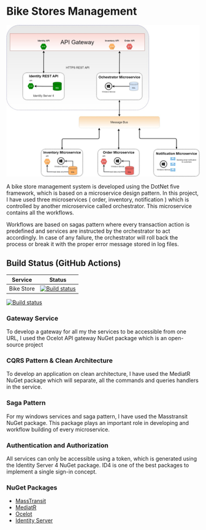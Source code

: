 # Bike Stores Management

![](https://github.com/qasimshk/CleverTalker/blob/master/BikeStore-System-Design.jpg)

A bike store management system is developed using the DotNet five framework, which is based on a microservice design pattern. In this project, I have used three microservices ( order, inventory, notification ) which is controlled by another microservice called orchestrator. This microservice contains all the workflows. 

Workflows are based on sagas pattern where every transaction action is predefined and services are instructed by the orchestrator to act accordingly. In case of any failure, the orchestrator will roll back the process or break it with the proper error message stored in log files.

## Build Status (GitHub Actions)

| Service | Status |
| ------------- | ------------- |
| Bike Store | [![Build status](https://dev.azure.com/CematixSolutions/Bike%20Stores/_apis/build/status/devops-ci)](https://dev.azure.com/CematixSolutions/Bike%20Stores/_build/latest?definitionId=27) |


[![Build status](https://dev.azure.com/CematixSolutions/Bike%20Stores/_apis/build/status/devops-ci)](https://dev.azure.com/CematixSolutions/Bike%20Stores/_build/latest?definitionId=27)

### Gateway Service

To develop a gateway for all my the services to be accessible from one URL, I used the Ocelot API gateway NuGet package which is an open-source project 

### CQRS Pattern & Clean Architecture

To develop an application on clean architecture, I have used the MediatR NuGet package which will separate, all the commands and queries handlers in the service.

### Saga Pattern

For my windows services and saga pattern, I have used the Masstransit NuGet package. This package plays an important role in developing and workflow building of every microservice.

### Authentication and Authorization

All services can only be accessible using a token, which is generated using the Identity Server 4 NuGet package. ID4 is one of the best packages to implement a single sign-in concept. 


### NuGet Packages

- [MassTransit](https://masstransit-project.com/getting-started/)
- [MediatR](https://github.com/jbogard/MediatR)
- [Ocelot](https://ocelot.readthedocs.io/en/latest/index.html)
- [Identity Server](https://identityserver4.readthedocs.io/en/latest/)
